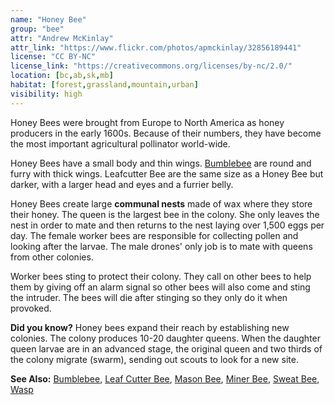 ```yaml
---
name: "Honey Bee"
group: "bee"
attr: "Andrew McKinlay"
attr_link: "https://www.flickr.com/photos/apmckinlay/32856189441"
license: "CC BY-NC"
license_link: "https://creativecommons.org/licenses/by-nc/2.0/"
location: [bc,ab,sk,mb]
habitat: [forest,grassland,mountain,urban]
visibility: high
---
```

Honey Bees were brought from Europe to North America as honey producers in the early 1600s. Because of their numbers, they have become the most important agricultural pollinator world-wide.

Honey Bees have a small body and thin wings. [Bumblebee](/insects/bumbee) are round and furry with thick wings. Leafcutter Bee are the same size as a Honey Bee but darker, with a larger head and eyes and a furrier belly.

Honey Bees create large **communal nests** made of wax where they store their honey. The queen is the largest bee in the colony. She only leaves the nest in order to mate and then returns to the nest laying over 1,500 eggs per day. The female worker bees are responsible for collecting pollen and looking after the larvae. The male drones' only job is to mate with queens from other colonies.

Worker bees sting to protect their colony. They call on other bees to help them by giving off an alarm signal so other bees will also come and sting the intruder. The bees will die after stinging so they only do it when provoked.

**Did you know?** Honey bees expand their reach by establishing new colonies. The colony produces 10-20 daughter queens. When the daughter queen larvae are in an advanced stage, the original queen and two thirds of the colony migrate (swarm), sending out scouts to look for a new site.

<!-- generated, do not edit -->
**See Also:**
[Bumblebee](/insects/bumbee),
[Leaf Cutter Bee](/insects/leafcbee),
[Mason Bee](/insects/masonbee),
[Miner Bee](/insects/minerbee),
[Sweat Bee](/insects/sweatbee),
[Wasp](/insects/wasp)
